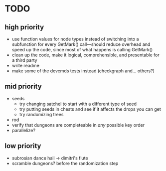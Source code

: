 # TODO

## high priority

- use function values for node types instead of switching into a subfunction
  for every GetMark() call—should reduce overhead and speed up the code, since
  most of what happens is calling GetMark()
- clean up the code, make it logical, comprehensible, and presentable for a
  third party
- write readme
- make some of the devcmds tests instead (checkgraph and… others?)

## mid priority

- seeds
	- try changing satchel to start with a different type of seed
	- try putting seeds in chests and see if it affects the drops you can get
	- try randomizing trees
- rod
- verify that dungeons are completeable in *any* possible key order
- parallelize?

## low priority

- subrosian dance hall -> dimitri's flute
- scramble dungeons? before the randomization step
